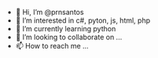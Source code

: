 - 👋 Hi, I’m @prnsantos
- 👀 I’m interested in c#, pyton, js, html, php
- 🌱 I’m currently learning python
- 💞️ I’m looking to collaborate on ...
- 📫 How to reach me ...

<!---
prnsantos/prnsantos is a ✨ special ✨ repository because its `README.md` (this file) appears on your GitHub profile.
You can click the Preview link to take a look at your changes.
--->
